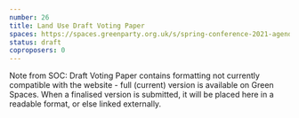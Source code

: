 ```yaml
---
number: 26
title: Land Use Draft Voting Paper
spaces: https://spaces.greenparty.org.uk/s/spring-conference-2021-agenda-forum2/?contentId=78577
status: draft
coproposers: 0
---
```

Note from SOC: Draft Voting Paper contains formatting not currently compatible with the website - full (current) version is available on Green Spaces. When a finalised version is submitted, it will be placed here in a readable format, or else linked externally.
